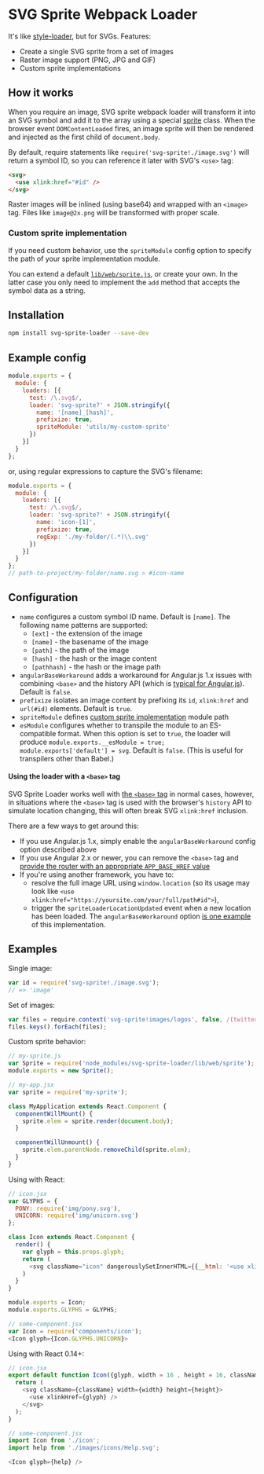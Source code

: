 # SVG Sprite Webpack Loader

It's like [style-loader](https://github.com/webpack/style-loader), but for SVGs. Features:

- Create a single SVG sprite from a set of images
- Raster image support (PNG, JPG and GIF)
- Custom sprite implementations

## How it works
When you require an image, SVG sprite webpack loader will transform it into an SVG symbol and add it to the array using a special [sprite](lib/web/sprite.js) class.
When the browser event `DOMContentLoaded` fires, an image sprite will then be rendered and injected as the first child of `document.body`.

By default, require statements like `require('svg-sprite!./image.svg')` will return a symbol ID, so you can reference it later
with SVG's `<use>` tag:

```html
<svg>
  <use xlink:href="#id" />
</svg>
```

Raster images  will be inlined (using base64) and wrapped with an `<image>` tag.
Files like `image@2x.png` will be transformed with proper scale.

### Custom sprite implementation
If you need custom behavior, use the `spriteModule` config option to specify the path of your sprite implementation module.

You can extend a default [`lib/web/sprite.js`](lib/web/sprite.js), or create your own.
In the latter case you only need to implement the `add` method that accepts the symbol data as a string.

## Installation

```bash
npm install svg-sprite-loader --save-dev
```

## Example config
```js
module.exports = {
  module: {
    loaders: [{
      test: /\.svg$/,
      loader: 'svg-sprite?' + JSON.stringify({
        name: '[name]_[hash]',
        prefixize: true,
        spriteModule: 'utils/my-custom-sprite'
      })
    }]
  }
};
```
or, using regular expressions to capture the SVG's filename:
```js
module.exports = {
  module: {
    loaders: [{
      test: /\.svg$/,
      loader: 'svg-sprite?' + JSON.stringify({
        name: 'icon-[1]',
        prefixize: true,
        regExp: './my-folder/(.*)\\.svg'
      })
    }]
  }
};
// path-to-project/my-folder/name.svg > #icon-name
```

## Configuration

* `name` configures a custom symbol ID name. Default is `[name]`. The following name patterns are supported:
  * `[ext]` - the extension of the image
  * `[name]` - the basename of the image
  * `[path]` - the path of the image
  * `[hash]` - the hash or the image content
  * `[pathhash]` - the hash or the image path
* `angularBaseWorkaround` adds a workaround for Angular.js 1.x issues with combining `<base>` and the history API (which is [typical for Angular.js](https://github.com/angular/angular.js/issues/8934)). Default is `false`.
* `prefixize` isolates an image content by prefixing its `id`, `xlink:href` and `url(#id)` elements. Default is `true`.
* `spriteModule` defines [custom sprite implementation](#custom-sprite-implementation) module path
* `esModule` configures whether to transpile the module to an ES-compatible format. When this option is set to `true`, the loader will produce `module.exports.__esModule = true; module.exports['default'] = svg`. Default is `false`. (This is useful for transpilers other than Babel.)

#### Using the loader with a `<base>` tag
SVG Sprite Loader works well with [the `<base>` tag](https://developer.mozilla.org/en-US/docs/Web/HTML/Element/base) in normal cases, however, in situations where the `<base>` tag is used with the browser's `history` API to simulate location changing, this will often break SVG `xlink:href` inclusion.

There are a few ways to get around this:
- If you use Angular.js 1.x, simply enable the `angularBaseWorkaround` config option described above
- If you use Angular 2.x or newer, you can remove the `<base>` tag and [provide the router with an appropriate `APP_BASE_HREF` value](https://angular.io/docs/ts/latest/guide/router.html#!#html5-urls-and-the-lt-base-href-)
- If you're using another framework, you have to: 
  - resolve the full image URL using `window.location` (so its usage may look like `<use xlink:href="https://yoursite.com/your/full/path#id">`), 
  - trigger the `spriteLoaderLocationUpdated` event when a new location has been loaded. The `angularBaseWorkaround` option [is one example](https://github.com/kisenka/svg-sprite-loader/blob/master/lib/web/angular-base-workaround.js#L6) of this implementation.

## Examples

Single image:
```js
var id = require('svg-sprite!./image.svg');
// => 'image'
```

Set of images:
```js
var files = require.context('svg-sprite!images/logos', false, /(twitter|facebook|youtube)\.svg$/);
files.keys().forEach(files);
```

Custom sprite behavior:
```js
// my-sprite.js
var Sprite = require('node_modules/svg-sprite-loader/lib/web/sprite');
module.exports = new Sprite();

// my-app.jsx
var sprite = require('my-sprite');

class MyApplication extends React.Component {
  componentWillMount() {
    sprite.elem = sprite.render(document.body);
  }

  componentWillUnmount() {
    sprite.elem.parentNode.removeChild(sprite.elem);
  }
}
```

Using with React:
```js
// icon.jsx
var GLYPHS = {
  PONY: require('img/pony.svg'),
  UNICORN: require('img/unicorn.svg')
};

class Icon extends React.Component {
  render() {
    var glyph = this.props.glyph;
    return (
      <svg className="icon" dangerouslySetInnerHTML={{__html: '<use xlink:href="' + glyph + '"></use>'}}/>
    )
  }
}

module.exports = Icon;
module.exports.GLYPHS = GLYPHS;

// some-component.jsx
var Icon = require('components/icon');
<Icon glyph={Icon.GLYPHS.UNICORN}>
```

Using with React 0.14+:
```js
// icon.jsx
export default function Icon({glyph, width = 16 , height = 16, className = 'icon'}){
  return (
    <svg className={className} width={width} height={height}>
      <use xlinkHref={glyph} />
    </svg>
  );
}

// some-component.jsx
import Icon from './icon';
import help from './images/icons/Help.svg';

<Icon glyph={help} />
```
